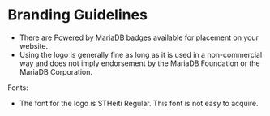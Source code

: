 
# Branding Guidelines

* There are [Powered by MariaDB badges](https://mariadb.org/about/logos/) available for placement on your website.
* Using the logo is generally fine as long as it is used in a non-commercial way and does not imply endorsement by the MariaDB Foundation or the MariaDB Corporation.


Fonts:


* The font for the logo is STHeiti Regular. This font is not easy to acquire.

